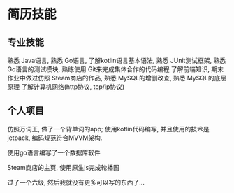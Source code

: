 # 简历技能
## 专业技能
熟悉 Java语言, 
熟悉 Go语言,
了解kotlin语言基本语法,
熟悉 JUnit测试框架,
熟悉 Go语言的测试模块,
熟练使用 Git来完成集体合作的代码编程
了解前端知识, 期末作业中做过仿照 Steam商店的作品,
熟悉 MySQL的增删改查, 熟悉 MySQL的底层原理
了解计算机网络(http协议, tcp/ip协议)


## 个人项目
仿照万词王, 做了一个背单词的app; 使用kotlin代码编写, 并且使用的技术是jetpack, 编码规范符合MVVM架构.

使用go语言编写了一个数据库软件

Steam商店的主页, 使用原生js完成轮播图


过了一个六级, 然后我就没有更多可以写的东西了...


